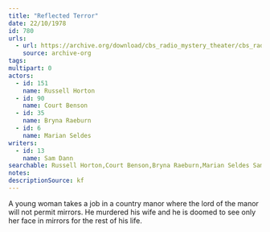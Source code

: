 ```yaml
---
title: "Reflected Terror"
date: 22/10/1978
id: 780
urls: 
  - url: https://archive.org/download/cbs_radio_mystery_theater/cbs_radio_mystery_theater-0751-0800.zip/cbs_radio_mystery_theater-0751-0800%2Fcbsrmt_0780_reflected_terror.mp3
    source: archive-org
tags: 
multipart: 0
actors:  
  - id: 151
    name: Russell Horton  
  - id: 90
    name: Court Benson  
  - id: 35
    name: Bryna Raeburn  
  - id: 6
    name: Marian Seldes
writers:  
  - id: 13
    name: Sam Dann
searchable: Russell Horton,Court Benson,Bryna Raeburn,Marian Seldes Sam Dann
notes: 
descriptionSource: kf
---
```

A young woman takes a job in a country manor where the lord of the manor will not permit mirrors. He murdered his wife and he is doomed to see only her face in mirrors for the rest of his life.